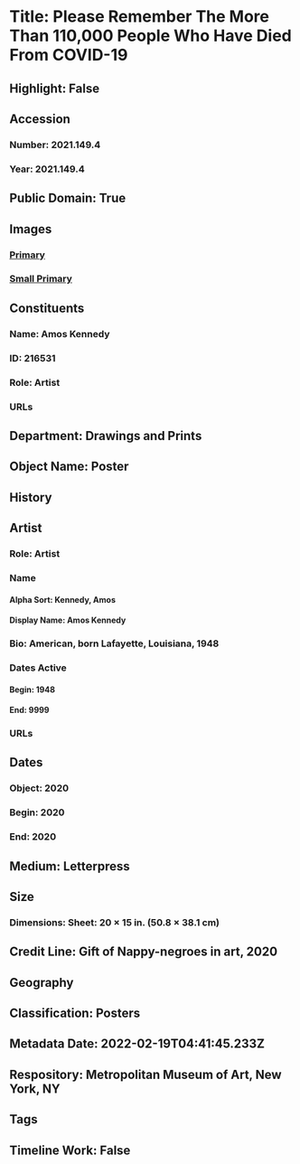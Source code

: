 # Title: Please Remember The More Than 110,000 People Who Have Died From COVID-19
## Highlight: False
## Accession
### Number: 2021.149.4
### Year: 2021.149.4
## Public Domain: True
## Images
### [Primary](https://images.metmuseum.org/CRDImages/dp/original/DP-23531-001.jpg)
### [Small Primary](https://images.metmuseum.org/CRDImages/dp/web-large/DP-23531-001.jpg)
## Constituents
### Name: Amos Kennedy
### ID: 216531
### Role: Artist
### URLs
## Department: Drawings and Prints
## Object Name: Poster
## History
## Artist
### Role: Artist
### Name
#### Alpha Sort: Kennedy, Amos
#### Display Name: Amos Kennedy
### Bio: American, born Lafayette, Louisiana, 1948
### Dates Active
#### Begin: 1948
#### End: 9999
### URLs
## Dates
### Object: 2020
### Begin: 2020
### End: 2020
## Medium: Letterpress
## Size
### Dimensions: Sheet: 20 × 15 in. (50.8 × 38.1 cm)
## Credit Line: Gift of Nappy-negroes in art, 2020
## Geography
## Classification: Posters
## Metadata Date: 2022-02-19T04:41:45.233Z
## Respository: Metropolitan Museum of Art, New York, NY
## Tags
## Timeline Work: False